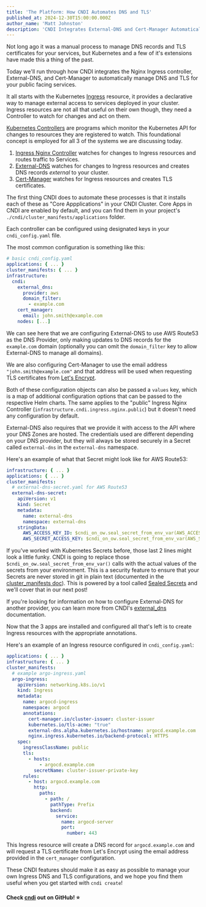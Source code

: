 ```yaml
---
title: 'The Platform: How CNDI Automates DNS and TLS'
published_at: 2024-12-30T15:00:00.000Z
author_name: 'Matt Johnston'
description: 'CNDI Integrates External-DNS and Cert-Manager Automatically'
---
```


Not long ago it was a manual process to manage DNS records and TLS certificates
for your services, but Kubernetes and a few of it's extensions have made this a
thing of the past.

Today we'll run through how CNDI integrates the Nginx Ingress controller,
External-DNS, and Cert-Manager to automatically manage DNS and TLS for your
public facing services.

It all starts with the Kubernetes
[Ingress](https://kubernetes.io/docs/concepts/services-networking/ingress/)
resource, it provides a declarative way to manage external access to services
deployed in your cluster. Ingress resources are not all that useful on their own
though, they need a Controller to watch for changes and act on them.

[Kubernetes Controllers](https://kubernetes.io/docs/concepts/architecture/controller/)
are programs which monitor the Kubernetes API for changes to resources they are
registered to watch. This foundational concept is employed for all 3 of the
systems we are discussing today.

1. [Ingress Nginx Controller](https://kubernetes.github.io/ingress-nginx/)
   watches for changes to Ingress resources and routes traffic to Services.
2. [External-DNS](https://github.com/bitnami/charts/blob/main/bitnami/external-dns/README.md)
   watches for changes to Ingress resources and creates DNS records _external_
   to your cluster.
3. [Cert-Manager](https://cert-manager.io/) watches for Ingress resources and
   creates TLS certificates.

The first thing CNDI does to automate these processes is that it installs each
of these as "Core Appplications" in your CNDI Cluster. Core Apps in CNDI are
enabled by default, and you can find them in your project's
`./cndi/cluster_manifests/applications` folder.

Each controller can be configured using designated keys in your
`cndi_config.yaml` file.

The most common configuration is something like this:

```yaml
# basic cndi_config.yaml
applications: { ... }
cluster_manifests: { ... }
infrastructure:
  cndi:
    external_dns:
      provider: aws
      domain_filter:
        - example.com
    cert_manager:
      email: john.smith@example.com
    nodes: [...]
```

We can see here that we are configuring External-DNS to use AWS Route53 as the
DNS Provider, only making updates to DNS records for the `example.com` domain
(optionally you can omit the `domain_filter` key to allow External-DNS to manage
all domains).

We are also configuring Cert-Manager to use the email address
`"john.smith@example.com"` and that address will be used when requesting TLS
certificates from [Let's Encrypt](https://letsencrypt.org/).

Both of these configuration objects can also be passed a `values` key, which is
a map of additional configuration options that can be passed to the respective
Helm charts. The same applies to the "public" Ingress Nginx Controller
(`infrastructure.cndi.ingress.nginx.public`) but it doesn't need any
configuration by default.

External-DNS also requires that we provide it with access to the API where your
DNS Zones are hosted. The credentials used are different depending on your DNS
provider, but they will always be stored securely in a Secret called
`external-dns` in the `external-dns` namespace.

Here's an example of what that Secret might look like for AWS Route53:

```yaml
infrastructure: { ... }
applications: { ... }
cluster_manifests:
  # external-dns-secret.yaml for AWS Route53
  external-dns-secret:
    apiVersion: v1
    kind: Secret
    metadata:
      name: external-dns
      namespace: external-dns
    stringData:
      AWS_ACCESS_KEY_ID: $cndi_on_ow.seal_secret_from_env_var(AWS_ACCESS_KEY_ID)
      AWS_SECRET_ACCESS_KEY: $cndi_on_ow.seal_secret_from_env_var(AWS_SECRET_ACCESS_KEY)
```

If you've worked with Kubernetes Secrets before, those last 2 lines might look a
little funky. CNDI is going to replace those
`$cndi_on_ow.seal_secret_from_env_var()` calls with the actual values of the
secrets from your environment. This is a security feature to ensure that your
Secrets are never stored in git in plain text (documented in the
[cluster_manifests doc](https://github.com/polyseam/cndi/blob/main/docs/config/cluster_manifests.md)).
This is powered by a tool called
[Sealed Secrets](https://github.com/bitnami-labs/sealed-secrets) and we'll cover
that in our next post!

If you're looking for information on how to configure External-DNS for another
provider, you can learn more from CNDI's
[external_dns](https://github.com/polyseam/cndi/blob/main/docs/config/infrastructure/cndi/external_dns.md)
documentation.

Now that the 3 apps are installed and configured all that's left is to create
Ingress resources with the appropriate annotations.

Here's an example of an Ingress resource configured in `cndi_config.yaml`:

```yaml
applications: { ... }
infrastructure: { ... }
cluster_manifests:
  # example argo-ingress.yaml
  argo-ingress:
    apiVersion: networking.k8s.io/v1
    kind: Ingress
    metadata:
      name: argocd-ingress
      namespace: argocd
      annotations:
        cert-manager.io/cluster-issuer: cluster-issuer
        kubernetes.io/tls-acme: "true"
        external-dns.alpha.kubernetes.io/hostname: argocd.example.com
        nginx.ingress.kubernetes.io/backend-protocol: HTTPS
    spec:
      ingressClassName: public
      tls:
        - hosts:
            - argocd.example.com
          secretName: cluster-issuer-private-key
      rules:
        - host: argocd.example.com
          http:
            paths:
              - path: /
                pathType: Prefix
                backend:
                  service:
                    name: argocd-server
                    port:
                      number: 443
```

This Ingress resource will create a DNS record for `argocd.example.com` and will
request a TLS certificate from Let's Encrypt using the email address provided in
the `cert_manager` configuration.

These CNDI features should make it as easy as possible to manage your own
Ingress DNS and TLS configurations, and we hope you find them useful when you
get started with `cndi create`!

#### Check [cndi](https://cndi.run/gh?utm_content=blog_cndi-dns-and-tls_cndi_link&utm_campaign=cndi-dns-and-tls_blog&utm_source=https://cndi.dev/blog/cndi-dns-and-tls&utm_medium=blog&utm_id=8107) out on GitHub! ⭐️
